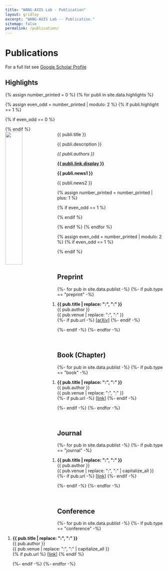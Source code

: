 ```yaml
---
title: "WANG-AXIS Lab - Publication"
layout: gridlay
excerpt: "WANG-AXIS Lab -- Publication."
sitemap: false
permalink: /publication/
---
```


# Publications
For a full list see [Google Scholar Profile](https://scholar.google.com/citations?user=pjK2mQwAAAAJ&hl=en&oi=ao)


## Highlights

{% assign number_printed = 0 %}
{% for publi in site.data.highlights %}

{% assign even_odd = number_printed | modulo: 2 %}
{% if publi.highlight == 1 %}

{% if even_odd == 0 %}
<div class="row row-flex row-flex-wrap">
{% endif %}

<div class="col-sm-6 clearfix">
 <div class="well">
  <pubtit>{{ publi.title }}</pubtit>
  <img src="{{ site.url }}{{ site.baseurl }}/images/pubpic/{{ publi.image }}" class="img-responsive" width="33%" style="float: left" />
  <p>{{ publi.description }}</p>
  <p><em>{{ publi.authors }}</em></p>
  <p><strong><a href="{{ publi.link.url }}">{{ publi.link.display }}</a></strong></p>
  <p class="text-danger"><strong> {{ publi.news1 }}</strong></p>
  <p> {{ publi.news2 }}</p>
 </div>
</div>

{% assign number_printed = number_printed | plus: 1 %}

{% if even_odd == 1 %}
</div>
{% endif %}

{% endif %}
{% endfor %}

{% assign even_odd = number_printed | modulo: 2 %}
{% if even_odd == 1 %}
</div>
{% endif %}

<p> &nbsp; </p>


## Preprint

<ol reversed>
{%- for pub in site.data.publist -%}
{%- if pub.type == "preprint" -%}
<li>
<p> <b>{{ pub.title | replace: "&#58", ":" }}</b><br>
  {{ pub.author }}<br>
  {{ pub.venue | replace: "&#58", ":" }}<br>
  {%- if pub.url -%}
  [<a href="{{ pub.url}}">arXiv</a>]
  {%- endif -%}
</p>
</li>
{%- endif -%}
{%- endfor -%}

</ol>

<p> &nbsp; </p>

## Book (Chapter)

<ol reversed>
{%- for pub in site.data.publist -%}
{%- if pub.type == "book" -%}
<li>
<p> <b>{{ pub.title | replace: "&#58", ":" }}</b><br>
  {{ pub.author }}<br>
  {{ pub.venue | replace: "&#58", ":" }}<br>
  {%- if pub.url -%}
  [<a href="{{ pub.url}}">link</a>]
  {%- endif -%}
</p>
</li>
{%- endif -%}
{%- endfor -%}

</ol>

<p> &nbsp; </p>

## Journal

<ol reversed>
{%- for pub in site.data.publist -%}
{%- if pub.type == "journal" -%}
<li>
<p> <b>{{ pub.title | replace: "&#58", ":" }}</b><br>
  {{ pub.author }}<br>
  {{ pub.venue | replace: "&#58", ":" | capitalize_all }}<br>
  {%- if pub.url -%}
  [<a href="{{ pub.url}}">link</a>]
  {%- endif -%}
</p>
</li>
{%- endif -%}
{%- endfor -%}

</ol>

<p> &nbsp; </p>

## Conference

<ol reversed="">
{%- for pub in site.data.publist -%}
{%- if pub.type == "conference" -%}
<li>
<p> <b>{{ pub.title | replace: "&#58", ":" }}</b><br>
  {{ pub.author }}<br>
  {{ pub.venue | replace: "&#58", ":" | capitalize_all }}<br>
  {% if pub.url %}
  [<a href="{{ pub.url}}">link</a>]
  {% endif %}
</p>
</li>
{%- endif -%}
{%- endfor -%}

</ol>
